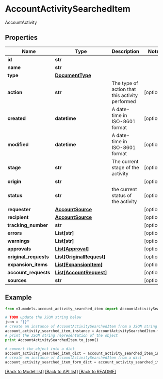 # AccountActivitySearchedItem

AccountActivity

## Properties
Name | Type | Description | Notes
------------ | ------------- | ------------- | -------------
**id** | **str** |  | 
**name** | **str** |  | 
**type** | [**DocumentType**](DocumentType.md) |  | 
**action** | **str** | The type of action that this activity performed | [optional] 
**created** | **datetime** | A date-time in ISO-8601 format | [optional] 
**modified** | **datetime** | A date-time in ISO-8601 format | [optional] 
**stage** | **str** | The current stage of the activity | [optional] 
**origin** | **str** |  | [optional] 
**status** | **str** | the current status of the activity | [optional] 
**requester** | [**AccountSource**](AccountSource.md) |  | [optional] 
**recipient** | [**AccountSource**](AccountSource.md) |  | [optional] 
**tracking_number** | **str** |  | [optional] 
**errors** | **List[str]** |  | [optional] 
**warnings** | **List[str]** |  | [optional] 
**approvals** | [**List[Approval]**](Approval.md) |  | [optional] 
**original_requests** | [**List[OriginalRequest]**](OriginalRequest.md) |  | [optional] 
**expansion_items** | [**List[ExpansionItem]**](ExpansionItem.md) |  | [optional] 
**account_requests** | [**List[AccountRequest]**](AccountRequest.md) |  | [optional] 
**sources** | **str** |  | [optional] 

## Example

```python
from v3.models.account_activity_searched_item import AccountActivitySearchedItem

# TODO update the JSON string below
json = "{}"
# create an instance of AccountActivitySearchedItem from a JSON string
account_activity_searched_item_instance = AccountActivitySearchedItem.from_json(json)
# print the JSON string representation of the object
print AccountActivitySearchedItem.to_json()

# convert the object into a dict
account_activity_searched_item_dict = account_activity_searched_item_instance.to_dict()
# create an instance of AccountActivitySearchedItem from a dict
account_activity_searched_item_form_dict = account_activity_searched_item.from_dict(account_activity_searched_item_dict)
```
[[Back to Model list]](../README.md#documentation-for-models) [[Back to API list]](../README.md#documentation-for-api-endpoints) [[Back to README]](../README.md)


